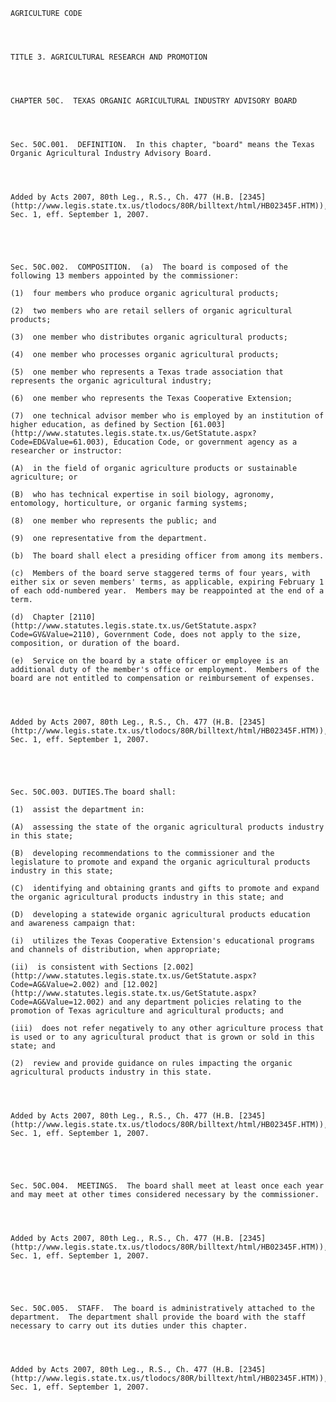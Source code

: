 ﻿
    
    
    	
    					
    
    
    AGRICULTURE CODE
    
      
    
    
    TITLE 3. AGRICULTURAL RESEARCH AND PROMOTION
    
      
    
    
    CHAPTER 50C.  TEXAS ORGANIC AGRICULTURAL INDUSTRY ADVISORY BOARD
    
      
    
    
    Sec. 50C.001.  DEFINITION.  In this chapter, "board" means the Texas Organic Agricultural Industry Advisory Board.
    
    
    
    
    Added by Acts 2007, 80th Leg., R.S., Ch. 477 (H.B. [2345](http://www.legis.state.tx.us/tlodocs/80R/billtext/html/HB02345F.HTM)), Sec. 1, eff. September 1, 2007.
    
    
    
    
    
    Sec. 50C.002.  COMPOSITION.  (a)  The board is composed of the following 13 members appointed by the commissioner:
    
    (1)  four members who produce organic agricultural products;
    
    (2)  two members who are retail sellers of organic agricultural products;
    
    (3)  one member who distributes organic agricultural products;
    
    (4)  one member who processes organic agricultural products;
    
    (5)  one member who represents a Texas trade association that represents the organic agricultural industry;
    
    (6)  one member who represents the Texas Cooperative Extension;
    
    (7)  one technical advisor member who is employed by an institution of higher education, as defined by Section [61.003](http://www.statutes.legis.state.tx.us/GetStatute.aspx?Code=ED&Value=61.003), Education Code, or government agency as a researcher or instructor:
    
    (A)  in the field of organic agriculture products or sustainable agriculture; or
    
    (B)  who has technical expertise in soil biology, agronomy, entomology, horticulture, or organic farming systems;
    
    (8)  one member who represents the public; and
    
    (9)  one representative from the department.
    
    (b)  The board shall elect a presiding officer from among its members.
    
    (c)  Members of the board serve staggered terms of four years, with either six or seven members' terms, as applicable, expiring February 1 of each odd-numbered year.  Members may be reappointed at the end of a term.
    
    (d)  Chapter [2110](http://www.statutes.legis.state.tx.us/GetStatute.aspx?Code=GV&Value=2110), Government Code, does not apply to the size, composition, or duration of the board.
    
    (e)  Service on the board by a state officer or employee is an additional duty of the member's office or employment.  Members of the board are not entitled to compensation or reimbursement of expenses.
    
    
    
    
    Added by Acts 2007, 80th Leg., R.S., Ch. 477 (H.B. [2345](http://www.legis.state.tx.us/tlodocs/80R/billtext/html/HB02345F.HTM)), Sec. 1, eff. September 1, 2007.
    
    
    
    
    
    Sec. 50C.003. DUTIES.The board shall:
    
    (1)  assist the department in:
    
    (A)  assessing the state of the organic agricultural products industry in this state;
    
    (B)  developing recommendations to the commissioner and the legislature to promote and expand the organic agricultural products industry in this state;
    
    (C)  identifying and obtaining grants and gifts to promote and expand the organic agricultural products industry in this state; and
    
    (D)  developing a statewide organic agricultural products education and awareness campaign that:
    
    (i)  utilizes the Texas Cooperative Extension's educational programs and channels of distribution, when appropriate;
    
    (ii)  is consistent with Sections [2.002](http://www.statutes.legis.state.tx.us/GetStatute.aspx?Code=AG&Value=2.002) and [12.002](http://www.statutes.legis.state.tx.us/GetStatute.aspx?Code=AG&Value=12.002) and any department policies relating to the promotion of Texas agriculture and agricultural products; and
    
    (iii)  does not refer negatively to any other agriculture process that is used or to any agricultural product that is grown or sold in this state; and
    
    (2)  review and provide guidance on rules impacting the organic agricultural products industry in this state.
    
    
    
    
    Added by Acts 2007, 80th Leg., R.S., Ch. 477 (H.B. [2345](http://www.legis.state.tx.us/tlodocs/80R/billtext/html/HB02345F.HTM)), Sec. 1, eff. September 1, 2007.
    
    
    
    
    
    Sec. 50C.004.  MEETINGS.  The board shall meet at least once each year and may meet at other times considered necessary by the commissioner.
    
    
    
    
    Added by Acts 2007, 80th Leg., R.S., Ch. 477 (H.B. [2345](http://www.legis.state.tx.us/tlodocs/80R/billtext/html/HB02345F.HTM)), Sec. 1, eff. September 1, 2007.
    
    
    
    
    
    Sec. 50C.005.  STAFF.  The board is administratively attached to the department.  The department shall provide the board with the staff necessary to carry out its duties under this chapter.
    
    
    
    
    Added by Acts 2007, 80th Leg., R.S., Ch. 477 (H.B. [2345](http://www.legis.state.tx.us/tlodocs/80R/billtext/html/HB02345F.HTM)), Sec. 1, eff. September 1, 2007.
    
    
    
    
    				
